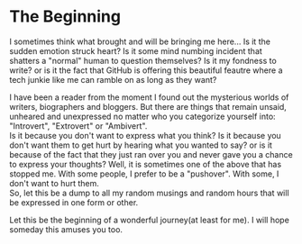 # The Beginning

I sometimes think what brought and will be bringing me here... Is it the sudden emotion struck heart? Is it some mind numbing incident that shatters a "normal" human to question themselves? Is it my fondness to write? or is it the fact that GitHub is offering this beautiful feautre where a tech junkie like me can ramble on as long as they want?

<p>
I have been a reader from the moment I found out the mysterious worlds of writers, biographers and bloggers. But there are things that remain unsaid, unheared and unexpressed no matter who you categorize yourself into: "Introvert", "Extrovert" or "Ambivert".<br>
Is it because you don't want to express what you think? Is it because you don't want them to get hurt by hearing what you wanted to say?
or is it because of the fact that they just ran over you and never gave you a chance to express your thoughts? Well, it is sometimes one of the above that has stopped me. With some people, I prefer to be a "pushover". With some, I don't want to hurt them.<br>
So, let this be a dump to all my random musings and random hours that will be expressed in one form or other.
</p>

<p>
Let this be the beginning of a wonderful journey(at least for me). I will hope someday this amuses you too.
</p>
